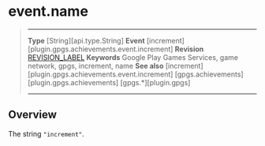 # event.name

> --------------------- ------------------------------------------------------------------------------------------
> __Type__              [String][api.type.String]
> __Event__             [increment][plugin.gpgs.achievements.event.increment]
> __Revision__          [REVISION_LABEL](REVISION_URL)
> __Keywords__          Google Play Games Services, game network, gpgs, increment, name
> __See also__          [increment][plugin.gpgs.achievements.event.increment]
>						[gpgs.achievements][plugin.gpgs.achievements]
>                       [gpgs.*][plugin.gpgs]
> --------------------- ------------------------------------------------------------------------------------------

## Overview

The string `"increment"`.